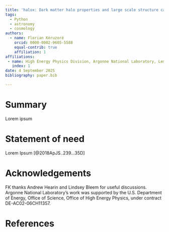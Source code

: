 ```yaml
---
title: 'halox: Dark matter halo properties and large scale structure calculations using JAX'
tags:
  - Python
  - astronomy
  - cosmology
authors:
  - name: Florian Kéruzoré
    orcid: 0000-0002-9605-5588
    equal-contrib: true
    affiliation: 1
affiliations:
 - name: High Energy Physics Division, Argonne National Laboratory, Lemont, IL 60439, USA
   index: 1
date: 4 September 2025
bibliography: paper.bib

---
```


# Summary

Lorem ipsum

# Statement of need

Lorem Ipsum
[@2018ApJS..239...35D]

# Acknowledgements

FK thanks Andrew Hearin and Lindsey Bleem for useful discussions.
Argonne National Laboratory’s work was supported by the U.S. Department of Energy, Office of Science, Office of High Energy Physics, under contract DE-AC02-06CH11357.

# References
